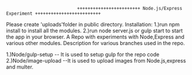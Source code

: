                                ++++++++++++++++++++++++ Node.js/Express Experiment +++++++++++++++++++++++++
Please create 'uploads'folder in public directory.
Installation:
1.)run npm install to install all the modules.
2.)run node server.js or gulp start to start the app in your browser.
A Repo with experiments with Node,Express and various other modules.
Description for various branches used in the repo.

1.)Node/gulp-setup -- It is used to setup gulp for the repo code
2.)Node/image-upload --It is used to upload images from Node.js,express and multer.
